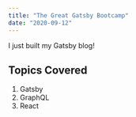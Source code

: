 ```yaml
---
title: "The Great Gatsby Bootcamp"
date: "2020-09-12"
---
```


I just built my Gatsby blog! 

## Topics Covered 
1. Gatsby
2. GraphQL
3. React